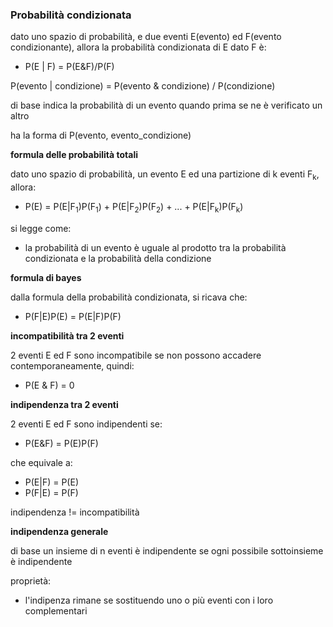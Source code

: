 ### Probabilità condizionata

dato uno spazio di probabilità, e due eventi E(evento) ed F(evento condizionante), allora la probabilità condizionata di E dato F è:
* P(E \| F) = P(E&F)/P(F)

P(evento | condizione) = P(evento & condizione) / P(condizione)

di base indica la probabilità di un evento quando prima se ne è verificato un altro

ha la forma di P(evento, evento_condizione)

**formula delle probabilità totali**

dato uno spazio di probabilità, un evento E ed una partizione di k eventi F<sub>k</sub>, allora:
* P(E) = P(E|F<sub>1</sub>)P(F<sub>1</sub>) + P(E|F<sub>2</sub>)P(F<sub>2</sub>) + ... + P(E|F<sub>k</sub>)P(F<sub>k</sub>)

si legge come:
* la probabilità di un evento è uguale al prodotto tra la probabilità condizionata e la probabilità della condizione

**formula di bayes**

dalla formula della probabilità condizionata, si ricava che:
* P(F|E)P(E) = P(E|F)P(F)

**incompatibilità tra 2 eventi**

2 eventi E ed F sono incompatibile se non possono accadere contemporaneamente, quindi:
* P(E & F) = 0

**indipendenza tra 2 eventi**

2 eventi E ed F sono indipendenti se:
* P(E&F) = P(E)P(F)

che equivale a:
* P(E|F) = P(E)
* P(F|E) = P(F)

indipendenza != incompatibilità

**indipendenza generale**

di base un insieme di n eventi è indipendente se ogni possibile sottoinsieme è indipendente

proprietà:
* l'indipenza rimane se sostituendo uno o più eventi con i loro complementari
